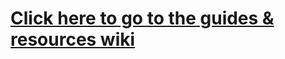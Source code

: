 # [Click here to go to the guides & resources wiki](https://github.com/wvu-irl/guides-and-resources/wiki)
